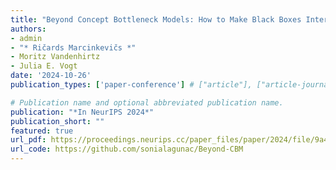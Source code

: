 ```yaml
---
title: "Beyond Concept Bottleneck Models: How to Make Black Boxes Intervenable"
authors:
- admin
- "* Ričards Marcinkevičs *"
- Moritz Vandenhirtz
- Julia E. Vogt
date: '2024-10-26'
publication_types: ['paper-conference'] # ["article"], ["article-journal"] or ['paper-conference']

# Publication name and optional abbreviated publication name.
publication: "*In NeurIPS 2024*"
publication_short: ""
featured: true
url_pdf: https://proceedings.neurips.cc/paper_files/paper/2024/file/9a439efaa34fe37177eba00737624824-Paper-Conference.pdf
url_code: https://github.com/sonialagunac/Beyond-CBM
---
```

